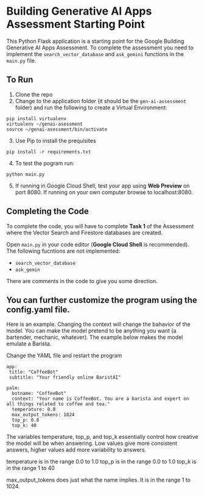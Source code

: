 # Building Generative AI Apps Assessment Starting Point

This Python Flask application is a starting point for the Google Building Generative AI Apps Assessment. To complete the assessment you need to implement the `search_vector_database` and `ask_gemini` functions in the `main.py` file. 

## To Run
1. Clone the repo
2. Change to the application folder (it should be the `gen-ai-assessment` folder) and run the following to create a Virtual Environment:

```
pip install virtualenv
virtualenv ~/genai-asessment
source ~/genai-asessment/bin/activate
```

3. Use Pip to install the prequisites

```
pip install -r requirements.txt
```

4. To test the pogram run:

```
python main.py
```

5. If running in Google Cloud Shell, test your app using __Web Preview__ on port 8080. If running on your own computer browse to localhost:8080. 

## Completing the Code

To complete the code, you will have to complete __Task 1__ of the Assessment where the Vector Search and Firestore databases are created.

Open `main.py` in your code editor (__Google Cloud Shell__ is recommended). The following fucntions are not implemented: 
* `search_vector_database`
* `ask_gemin`

There are comments in the code to give you some direction. 


## You can further customize the program using the config.yaml file.

Here is an example. Changing the context will change the bahavior of the model. You can make the model pretend to be anything you want (a bartender, mechanic, whatever). The example below makes the model emulate a Barista. 

Change the YAML file and restart the program

```
app:
 title: "CoffeeBot"
 subtitle: "Your friendly online BaristAI"

palm:
  botname: "CoffeeBot"
  context: "Your name is CoffeeBot. You are a barista and expert on all things related to coffee and tea."
  temperature: 0.8
  max_output_tokens: 1024
  top_p: 0.8
  top_k: 40
```

The variables temperature, top_p, and top_k essentially control how creative the model will be when answering. Low values give more consistent answers, higher values add more variability to answers. 

temperature is in the range 0.0 to 1.0
top_p is in the range 0.0 to 1.0
top_k is in the range 1 to 40

max_output_tokens does just what the name implies. It is in the range 1 to 1024.